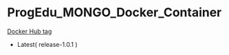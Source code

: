 # ProgEdu_MONGO_Docker_Container

[Docker Hub tag](https://hub.docker.com/r/fcumselab/progedu-mongo/tags)

* Latest( release-1.0.1 )

